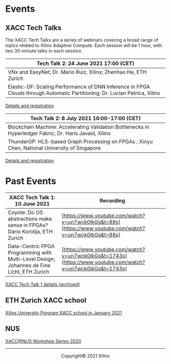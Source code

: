 # Events

## XACC Tech Talks

The XACC Tech Talks are a series of webinars covering a broad range of topics related to Xilinx Adaptive Compute. Each session will be 1 hour, with two 30-minute talks in each session. 


| Tech Talk 2: 24 June 2021 17:00 (CET)                        |
| ------------------------------------------------------------ |
| VNx and EasyNet; Dr. Mario Ruiz, Xilinx; Zhenhao He, ETH Zurich |
| Elastic-DF: Scaling Performance of DNN Inference in FPGA Clouds through Automatic Partitioning; Dr. Lucian Petrica, Xilinx |

[Details and registration](./xacc_tech_talks.html#xacc-tech-talk-2)

| Tech Talk 2: 8 July 2021 16:00-17:00 (CET)                   |
| ------------------------------------------------------------ |
| Blockchain Machine: Accelerating Validation Bottlenecks in Hyperledger Fabric; Dr. Haris Javaid, Xilinx |
| ThunderGP: HLS-based Graph Processing on FPGAs ; Xinyu Chen, National  University of Singapore |

[Details and registration](./xacc_tech_talks.html#xacc-tech-talk-3)

# Past Events

| XACC Tech Talk 1: 10 June 2021 | Recording                                           |
| ------------------------------------------------------------ | --------------------------------------------------- |
| Coyote: Do OS abstractions make sense in FPGAs? Dario Korolija, ETH Zurich | [https://www.youtube.com/watch?v=un7wck0IkGs&t=88s](https://www.youtube.com/watch?v=un7wck0IkGs&t=88s)   |
| Data-Centric FPGA Programming with Multi-Level Design; Johannes de Fine Licht, ETH Zurich | [https://www.youtube.com/watch?v=un7wck0IkGs&t=1743s](https://www.youtube.com/watch?v=un7wck0IkGs&t=1743s) |

[XACC Tech Talk 1 details (archived)](./xacc_tech_talks.html)

## ETH Zurich XACC school

[Xilinx University Program XACC school in January 2021](xup_ethxacc_school_2021.md)

## NUS

[XACC@NUS Workshop Series 2020](https://xaccnus.github.io/)


---------------------------------------
<p align="center">Copyright&copy; 2021 Xilinx</p>